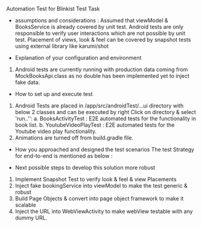 <P>Automation Test for Blinkist Test Task<P>

- assumptions and considerations :
Assumed that viewModel & BooksService is already covered by unit test.
Android tests are only responsible to verify user interactions which are not possible by unit test.
Placement of views, look & feel can be covered by snapshot tests using external library like karumi/shot


- Explanation of your configuration and environment
1. Android tests are currently running with production data coming from  MockBooksApi.class as no double has been
 implemented yet to inject fake data.

- How to set up and execute test
1. Android Tests are placed in /app/src/androidTest/...ui directory with below 2 classes and can be executed by right Click on directory & select
 'run..'':
    a. BooksActivityTest : E2E automated tests for the functionality in book list.
    b. YoutubeVideoPlayTest : E2E automated tests for the Youtube video play functionality.
2. Animations are turned off from build.gradle file.

- How you approached and designed the test scenarios
The test Strategy for end-to-end is mentioned as below :


- Next possible steps to develop this solution more robust
1.  Implement Snapshot Test to verify look & feel & view Placements
2.  Inject fake bookingService into viewModel to make the test generic & robust
3.  Build Page Objects & convert into page object framework to make it scalable
4.  Inject the URL into WebViewActivity to make webView testable with any dummy URL.

